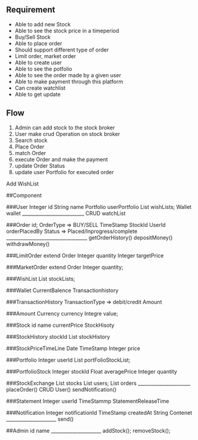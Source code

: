 ## Requirement

-  Able to add new Stock 
-  Able to see the stock price in a timeperiod
-  Buy/Sell Stock 
-  Able to place order
-  Should support different type of order 
-  Limit order, market order 
-  Able to create user
-  Able to see the potfolio
-  Able to see the order made by a given user 
-  Able to make payment through this platform 
-  Can create watchlist
-  Able to get update

## Flow 

1. Admin can add stock to the stock broker 
2. User make crud Operation on stock broker
3. Search stock
4. Place Order 
5. match Order
6. execute Order and make the payment
7. update Order Status
8. update user Portfolio for executed order



Add WishList 
    


   





##Component
    


###User
    Integer id 
    String name
    Portfolio userPortfolio
    List<WishList> wishLists;
    Wallet wallet 
    __________________________
    CRUD watchList
    
    


    


###Order
    id;
    OrderType => BUY/SELL
    TimeStamp
    StockId
    UserId orderPlacedBy
    Status => Placed/Inprogress/complete
    __________________________________
    getOrderHistory()
    depositMoney()
    withdrawMoney()
    
    


###LimitOrder extend Order
    Integer quantity
    Integer targetPrice

###MarketOrder extend Order
    Integer quantity;    



###WishList
    List<Integre> stockLists;
    

###Wallet 
    CurrentBalence
    Transactionhistory
    


###TransactionHistory 
    TransactionType => debit/credit
    Amount


###Amount
    Currency currency
    Integre value;
    
###Stock 
    id
    name
    currentPrice
    StockHisoty


###StockHistory 
    stockId 
    List<StockPriceTimeLine> stockHistory

###StockPriceTimeLine
    Date TimeStamp
    Integer price 
    

###Portfolio
    Integer userId
    List<PortfolioStock> portFolioStockList;
    

###PortfolioStock
    Integer stockId
    Float averagePrice
    Integer quantity
    

###StockExchange
    List<Stocks> stocks
    List<User> users;
    List<Order> orders
    ______________________
    placeOrder()
    CRUD User()
    sendNotification()
    
###Statement
    Integer userId
    TimeStammp StatementReleaseTime


###Notification
    Integer notificationId
    TimeStamp createdAt
    String Contenet
    _____________________
    send()


##Admin
    id
    name
    _____________________
    addStock();
    removeStock();
    

